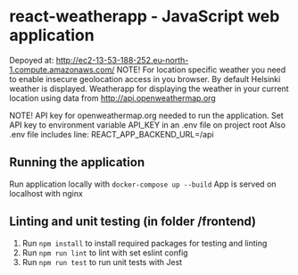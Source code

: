 # react-weatherapp - JavaScript web application
Depoyed at: http://ec2-13-53-188-252.eu-north-1.compute.amazonaws.com/ NOTE! For location specific weather you need to enable insecure geolocation access in you browser.
By default Helsinki weather is displayed.
Weatherapp for displaying the weather in your current location using data from http://api.openweathermap.org

NOTE! API key for openweathermap.org needed to run the application. Set API key to environment variable API\_KEY in an .env file on project root
Also .env file includes line: REACT_APP_BACKEND_URL=/api

## Running the application
Run application locally with `docker-compose up --build`
App is served on localhost with nginx

## Linting and unit testing (in folder /frontend)
1. Run `npm install` to install required packages for testing and linting
2. Run `npm run lint` to lint with set eslint config
3. Run `npm run test` to run unit tests with Jest
